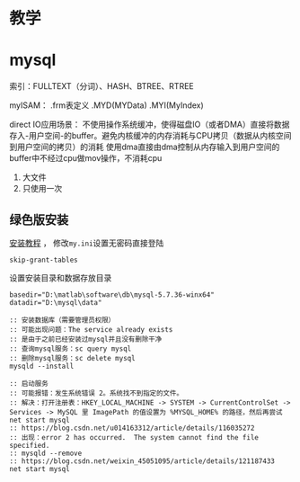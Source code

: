 

# 教学


# mysql

索引：FULLTEXT（分词）、HASH、BTREE、RTREE

myISAM：
.frm表定义
.MYD(MYData)
.MYI(MyIndex)

direct IO应用场景：
不使用操作系统缓冲，使得磁盘IO（或者DMA）直接将数据存入-用户空间-的buffer。避免内核缓冲的内存消耗与CPU拷贝（数据从内核空间到用户空间的拷贝）的消耗
使用dma直接由dma控制从内存输入到用户空间的buffer中不经过cpu做mov操作，不消耗cpu
1. 大文件
2. 只使用一次

## 绿色版安装
[安装教程](https://blog.csdn.net/cweqin/article/details/112859446) ，
修改`my.ini`设置无密码直接登陆
```text
skip-grant-tables
```
设置安装目录和数据存放目录
```text
basedir="D:\matlab\software\db\mysql-5.7.36-winx64"
datadir="D:\mysql\data"
```

```text
:: 安装数据库（需要管理员权限）
:: 可能出现问题：The service already exists
:: 是由于之前已经安装过mysql并且没有删除干净
:: 查询mysql服务：sc query mysql
:: 删除mysql服务：sc delete mysql
mysqld --install

:: 启动服务
:: 可能报错：发生系统错误 2。系统找不到指定的文件。
:: 解决：打开注册表：HKEY_LOCAL_MACHINE -> SYSTEM -> CurrentControlSet -> Services -> MySQL 里 ImagePath 的值设置为 %MYSQL_HOME% 的路径，然后再尝试 net start mysql
:: https://blog.csdn.net/u014163312/article/details/116035272
:: 出现：error 2 has occurred.  The system cannot find the file specified.
:: mysqld --remove
:: https://blog.csdn.net/weixin_45051095/article/details/121187433
net start mysql
```
